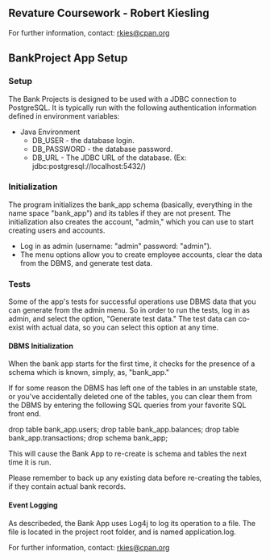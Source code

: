 ## Revature Coursework - Robert Kiesling

For further information, contact:  rkies@cpan.org

## BankProject App Setup

### Setup
The Bank Projects is designed to be used with a JDBC connection to PostgreSQL.  It
is typically run with the following authentication information defined in environment
variables:

- Java Environment
  - DB_USER - the database login.
  - DB_PASSWORD - the database password.
  - DB_URL - The JDBC URL of the database.  (Ex: jdbc:postgresql://localhost:5432/)

### Initialization
The program initializes the bank_app schema (basically, everything in
the name space "bank_app") and its tables if they are not present.
The initialization also creates the account, "admin," which you can
use to start creating users and accounts.

- Log in as admin (username: "admin" password: "admin").
- The menu options allow you to create employee accounts, clear the
  data from the DBMS, and generate test data.

### Tests
Some of the app's tests for successful operations use DBMS data that
you can generate from the admin menu.  So in order to run the tests,
log in as admin, and select the option, "Generate test data."  The
test data can co-exist with actual data, so you can select this option
at any time.

#### DBMS Initialization
When the bank app starts for the first time, it checks for the
presence of a schema which is known, simply, as, "bank_app."

If for some reason the DBMS has left one of the tables in an unstable
state, or you've accidentally deleted one of the tables, you can clear
them from the DBMS by entering the following SQL queries from your
favorite SQL front end.

drop table bank_app.users;
drop table bank_app.balances;
drop table bank_app.transactions;
drop schema bank_app;

This will cause the Bank App to re-create is schema and tables
the next time it is run.

Please remember to back up any existing data before re-creating the
tables, if they contain actual bank records.

#### Event Logging
As describeded, the Bank App uses Log4j to log its operation to a file.
The file is located in the project root folder, and is named
application.log.


For further information, contact:  rkies@cpan.org

